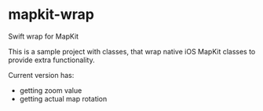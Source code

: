 # mapkit-wrap
Swift wrap for MapKit

This is a sample project with classes, that wrap native iOS MapKit classes to provide extra functionality.

Current version has:
* getting zoom value
* getting actual map rotation
